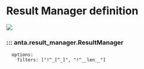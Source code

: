 <!--
  ~ Copyright (c) 2023-2024 Arista Networks, Inc.
  ~ Use of this source code is governed by the Apache License 2.0
  ~ that can be found in the LICENSE file.
  -->

# Result Manager definition

![](../imgs/uml/anta.result_manager.ResultManager.jpeg)

### ::: anta.result_manager.ResultManager
      options:
        filters: ["!^_[^_]", "!^__len__"]
